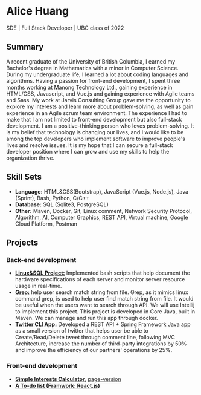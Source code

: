 # Alice Huang
SDE | Full Stack Developer | UBC class of 2022
## Summary
A recent graduate of the University of British Columbia, I earned my Bachelor's degree in Mathematics with a minor in Computer Science. During my undergraduate life, I learned a lot about coding languages and algorithms. Having a passion for front-end development, I spent three months working at Manong Technology Ltd., gaining experience in HTML/CSS, Javascript, and Vue.js and gaining experience with Agile teams and Sass. My work at Jarvis Consulting Group gave me the opportunity to explore my interests and learn more about problem-solving, as well as gain experience in an Agile scrum team environment. The experience I had to make that I am not limited to front-end development but also full-stack development. I am a positive-thinking person who loves problem-solving. It is my belief that technology is changing our lives, and I would like to be among the top developers who implement software to improve people's lives and resolve issues. It is my hope that I can secure a full-stack developer position where I can grow and use my skills to help the organization thrive.

## Skill Sets
- <b>Language:</b> HTML&CSS(Bootstrap), JavaScript (Vue.js, Node.js), Java (Sprint), Bash, Python, C/C++
- <b>Database:</b>  SQL (Sqlite3, PostgreSQL)
- <b>Other:</b> Maven, Docker, Git, Linux comment, Network Security Protocol, Algorithm, AI, Computer Graphics, REST
API, Virtual machine, Google Cloud Platform, Postman

## Projects

### Back-end development

- <b>[Linux&SQL Project:](https://github.com/jarviscanada/jarvis_data_eng_AliceHuang/tree/develop/linux_sql)</b> Implemented bash scripts that help document the hardware specifications of each server and monitor server resource
usage in real-time.
- <b>[Grep:](https://github.com/jarviscanada/jarvis_data_eng_AliceHuang/tree/develop/core_java/grep)</b> help user search match string from file. Grep, as it mimics linux command grep, is used to help user find match string from file. It would be useful when the users want to search through API. We will use Intellij to implement this project. This project is developed in Core Java, built in Maven. We can manage and run this app through docker.
- <b>[Twitter CLI App:](https://github.com/jarviscanada/jarvis_data_eng_AliceHuang/tree/feature/TwitterApp/core_java/twitter)</b> Developed a REST API + Spring Framework Java app as a small version of twitter that helps user be able to
Create/Read/Delete tweet through comment line, following MVC Architecture, increase the number of third-party
integrations by 50% and improve the efficiency of our partners' operations by 25%.

### Front-end development

- <b>[Simple Interests Calculator](https://github.com/aliceh233/vftvk-Simple-Interest-Calculator)</b>, [page-version](https://aliceh233.github.io/vftvk-Simple-Interest-Calculator/)
- <b>[A To-do list (Framwork: React.js)](https://github.com/aliceh233/uqwxd-react_labs)</b>